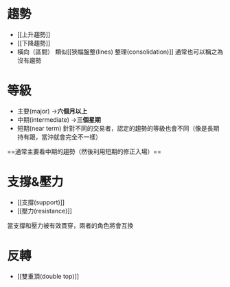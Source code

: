 # 趨勢
- [[上升趨勢]]
- [[下降趨勢]]
- 橫向（區間） 類似[[狹幅盤整(lines) 整理(consolidation)]]       通常也可以稱之為沒有趨勢


# 等級
- 主要(major)  ->**六個月以上**
- 中期(intermediate) ->**三個星期**
- 短期(near term)
針對不同的交易者，認定的趨勢的等級也會不同（像是長期持有跟，當沖就會完全不一樣）

==通常主要看中期的趨勢（然後利用短期的修正入場）==

# 支撐&壓力
- [[支撐(support)]]
- [[壓力(resistance)]]

當支撐和壓力被有效貫穿，兩者的角色將會互換
# 反轉
- [[雙重頂(double top)]]
